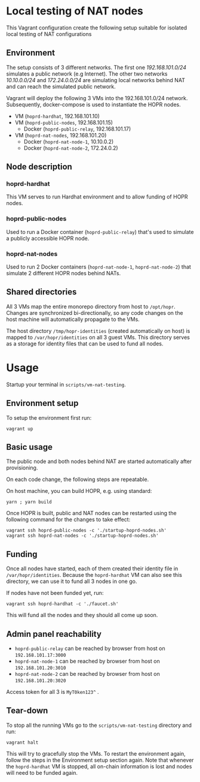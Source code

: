 # Local testing of NAT nodes

This Vagrant configuration create the following setup suitable for isolated local testing of NAT configurations

## Environment

The setup consists of 3 different networks. The first one _192.168.101.0/24_ simulates a public network (e.g Internet). The
other two networks _10.10.0.0/24_ and _172.24.0.0/24_ are simulating local networks behind NAT and can reach the simulated public network.

Vagrant will deploy the following 3 VMs into the 192.168.101.0/24 network. Subsequently, docker-compose is used to
instantiate the HOPR nodes.

- VM (`hoprd-hardhat`, 192.168.101.10)
- VM (`hoprd-public-nodes`, 192.168.101.15)
  - Docker (`hoprd-public-relay`, 192.168.101.17)
- VM (`hoprd-nat-nodes`, 192.168.101.20)
  - Docker (`hoprd-nat-node-1`, 10.10.0.2)
  - Docker (`hoprd-nat-node-2`, 172.24.0.2)

## Node description

### hoprd-hardhat

This VM serves to run Hardhat environment and to allow funding of HOPR nodes.

### hoprd-public-nodes

Used to run a Docker container (`hoprd-public-relay`) that's used to simulate a publicly accessible HOPR node.

### hoprd-nat-nodes

Used to run 2 Docker containers (`hoprd-nat-node-1`, `hoprd-nat-node-2`) that simulate 2 different HOPR nodes behind NATs.

## Shared directories

All 3 VMs map the entire monorepo directory from host to `/opt/hopr`. Changes are synchronized bi-directionally, so any code changes
on the host machine will automatically propagate to the VMs.

The host directory `/tmp/hopr-identities` (created automatically on host) is mapped to `/var/hopr/identities` on all 3 guest VMs. This
directory serves as a storage for identity files that can be used to fund all nodes.

# Usage

Startup your terminal in `scripts/vm-nat-testing`.

## Environment setup

To setup the environment first run:

```shell
vagrant up
```

## Basic usage

The public node and both nodes behind NAT are started automatically after provisioning.

On each code change, the following steps are repeatable.

On host machine, you can build HOPR, e.g. using standard:

```shell
yarn ; yarn build
```

Once HOPR is built, public and NAT nodes can be restarted using the following command for the changes to take effect:

```shell
vagrant ssh hoprd-public-nodes -c './startup-hoprd-nodes.sh'
vagrant ssh hoprd-nat-nodes -c './startup-hoprd-nodes.sh'
```

## Funding

Once all nodes have started, each of them created their identity file in `/var/hopr/identities`.
Because the `hoprd-hardhat` VM can also see this directory, we can use it to fund all 3 nodes in one go.

If nodes have not been funded yet, run:

```shell
vagrant ssh hoprd-hardhat -c './faucet.sh'
```

This will fund all the nodes and they should all come up soon.

## Admin panel reachability

- `hoprd-public-relay` can be reached by browser from host on `192.168.101.17:3000`
- `hoprd-nat-node-1` can be reached by browser from host on `192.168.101.20:3010`
- `hoprd-nat-node-2` can be reached by browser from host on `192.168.101.20:3020`

Access token for all 3 is `MyT0ken123^` .

## Tear-down

To stop all the running VMs go to the `scripts/vm-nat-testing` directory and run:

```shell
vagrant halt
```

This will try to gracefully stop the VMs. To restart the environment again, follow the steps in the Environment setup
section again.
Note that whenever the `hoprd-hardhat` VM is stopped, all on-chain information is lost and nodes will need to be funded again.

